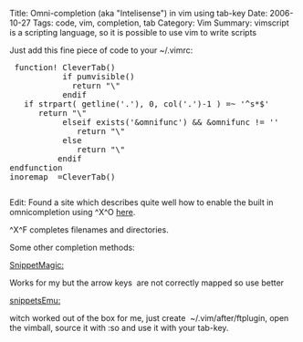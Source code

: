 Title: Omni-completion (aka "Intelisense") in vim using tab-key
Date: 2006-10-27
Tags: code, vim, completion, tab
Category: Vim
Summary: vimscript is a scripting language, so it is possible to use vim to write scripts

Just add this fine piece of code to your ~/.vimrc:
<pre>
 function! CleverTab()
           if pumvisible()
             return "\"
           endif
   if strpart( getline('.'), 0, col('.')-1 ) =~ '^s*$'
      return "\"
           elseif exists('&amp;omnifunc') &amp;&amp; &amp;omnifunc != ''
              return "\"
           else
              return "\"
          endif
endfunction
inoremap  =CleverTab()</pre>
<pre></pre>
Edit:
Found a site which describes quite well how to enable the built in omnicompletion using ^X^O <a href="http://amix.dk/blog/viewEntry/19021" title="omnicompletion in vim" target="_blank">here</a>.

^X^F completes filenames and directories.

Some other completion methods:

<a href="http://blog.rosejn.net/articles/2006/02/28/snippetmagic-0-02" title="another textmate snippets in vim" target="_blank">SnippetMagic:</a>

Works for my but the arrow keys  are not correctly mapped so use better

<a href="http://vim.sourceforge.net/scripts/script.php?script_id=1318" title="textmates snippets for vim" target="_blank">snippetsEmu:</a>

witch worked out of the box for me, just create  ~/.vim/after/ftplugin, open the vimball, source it with :so and use it with your tab-key.

